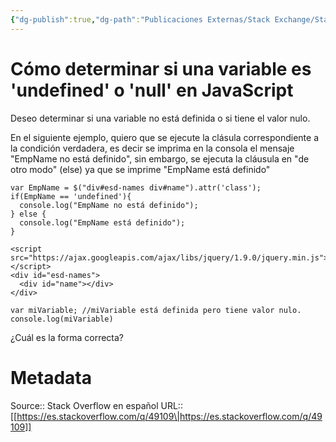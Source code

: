 ```yaml
---
{"dg-publish":true,"dg-path":"Publicaciones Externas/Stack Exchange/Stack Overflow en español/es.stackoverflow.com-49109.md","permalink":"/publicaciones-externas/stack-exchange/stack-overflow-en-espanol/es-stackoverflow-com-49109/","title":"Cómo determinar si una variable es 'undefined' o 'null' en JavaScript","hide":true,"noteIcon":"default","created":"2024-04-03T12:49:10.727-06:00","updated":"2024-04-05T16:43:49.100-06:00"}
---
```


# Cómo determinar si una variable es 'undefined' o 'null' en JavaScript

Deseo determinar si una variable no está definida o si tiene el valor nulo.


En el siguiente ejemplo, quiero que se ejecute la clásula correspondiente a la condición verdadera, es decir se imprima en la consola el mensaje "EmpName no está definido", sin embargo, se ejecuta la cláusula en "de otro modo" (else) ya que se imprime "EmpName está definido"

<!-- begin snippet: js hide: false console: true babel: false -->

<!-- language: lang-js -->

    var EmpName = $("div#esd-names div#name").attr('class');
    if(EmpName == 'undefined'){
      console.log("EmpName no está definido");
    } else {
      console.log("EmpName está definido");
    }

<!-- language: lang-html -->

    <script src="https://ajax.googleapis.com/ajax/libs/jquery/1.9.0/jquery.min.js"></script>
    <div id="esd-names">
      <div id="name"></div>
    </div>

<!-- end snippet -->

<!-- begin snippet: js hide: false console: true babel: false -->

<!-- language: lang-js -->

    var miVariable; //miVariable está definida pero tiene valor nulo.
    console.log(miVariable)

<!-- end snippet -->

¿Cuál es la forma correcta?

# Metadata
Source:: Stack Overflow en español
URL:: [[https://es.stackoverflow.com/q/49109\|https://es.stackoverflow.com/q/49109]]

